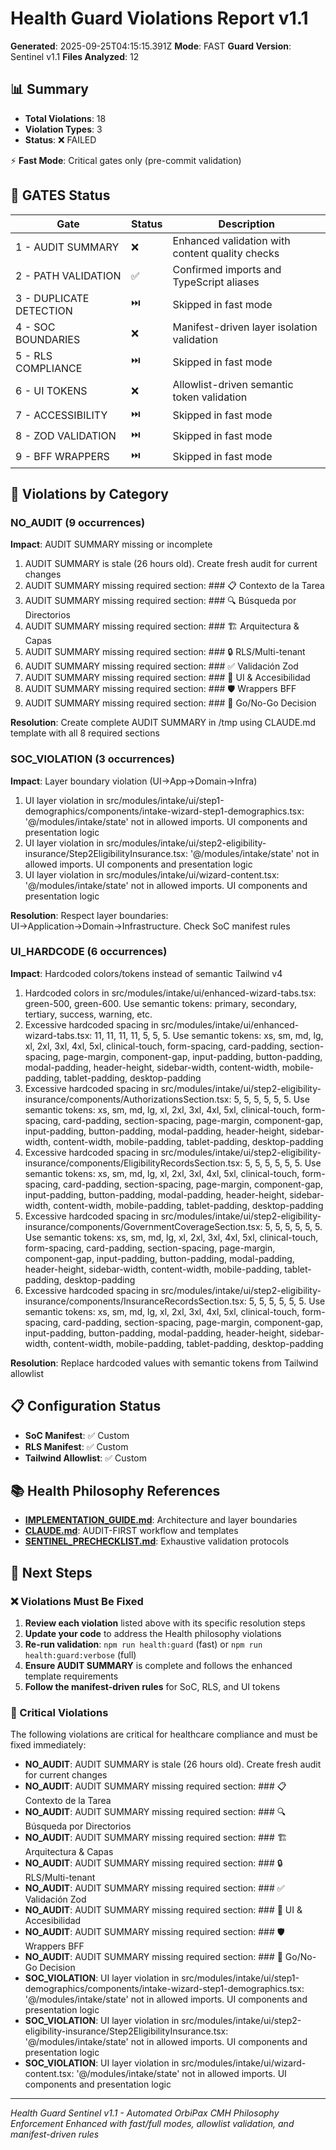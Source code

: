 # Health Guard Violations Report v1.1

**Generated**: 2025-09-25T04:15:15.391Z
**Mode**: FAST
**Guard Version**: Sentinel v1.1
**Files Analyzed**: 12

## 📊 Summary

- **Total Violations**: 18
- **Violation Types**: 3
- **Status**: ❌ FAILED

⚡ **Fast Mode**: Critical gates only (pre-commit validation)

## 🚦 GATES Status

| Gate | Status | Description |
|------|--------|-------------|
| 1 - AUDIT SUMMARY | ❌ | Enhanced validation with content quality checks |
| 2 - PATH VALIDATION | ✅ | Confirmed imports and TypeScript aliases |
| 3 - DUPLICATE DETECTION | ⏭️ | Skipped in fast mode |
| 4 - SOC BOUNDARIES | ❌ | Manifest-driven layer isolation validation |
| 5 - RLS COMPLIANCE | ⏭️ | Skipped in fast mode |
| 6 - UI TOKENS | ❌ | Allowlist-driven semantic token validation |
| 7 - ACCESSIBILITY | ⏭️ | Skipped in fast mode |
| 8 - ZOD VALIDATION | ⏭️ | Skipped in fast mode |
| 9 - BFF WRAPPERS | ⏭️ | Skipped in fast mode |

## 🚫 Violations by Category


### NO_AUDIT (9 occurrences)

**Impact**: AUDIT SUMMARY missing or incomplete

1. AUDIT SUMMARY is stale (26 hours old). Create fresh audit for current changes
2. AUDIT SUMMARY missing required section: ### 📋 Contexto de la Tarea
3. AUDIT SUMMARY missing required section: ### 🔍 Búsqueda por Directorios
4. AUDIT SUMMARY missing required section: ### 🏗️ Arquitectura & Capas
5. AUDIT SUMMARY missing required section: ### 🔒 RLS/Multi-tenant
6. AUDIT SUMMARY missing required section: ### ✅ Validación Zod
7. AUDIT SUMMARY missing required section: ### 🎨 UI & Accesibilidad
8. AUDIT SUMMARY missing required section: ### 🛡️ Wrappers BFF
9. AUDIT SUMMARY missing required section: ### 🚦 Go/No-Go Decision

**Resolution**: Create complete AUDIT SUMMARY in /tmp using CLAUDE.md template with all 8 required sections


### SOC_VIOLATION (3 occurrences)

**Impact**: Layer boundary violation (UI→App→Domain→Infra)

1. UI layer violation in src/modules/intake/ui/step1-demographics/components/intake-wizard-step1-demographics.tsx: '@/modules/intake/state' not in allowed imports. UI components and presentation logic
2. UI layer violation in src/modules/intake/ui/step2-eligibility-insurance/Step2EligibilityInsurance.tsx: '@/modules/intake/state' not in allowed imports. UI components and presentation logic
3. UI layer violation in src/modules/intake/ui/wizard-content.tsx: '@/modules/intake/state' not in allowed imports. UI components and presentation logic

**Resolution**: Respect layer boundaries: UI→Application→Domain→Infrastructure. Check SoC manifest rules


### UI_HARDCODE (6 occurrences)

**Impact**: Hardcoded colors/tokens instead of semantic Tailwind v4

1. Hardcoded colors in src/modules/intake/ui/enhanced-wizard-tabs.tsx: green-500, green-600. Use semantic tokens: primary, secondary, tertiary, success, warning, etc.
2. Excessive hardcoded spacing in src/modules/intake/ui/enhanced-wizard-tabs.tsx: 11, 11, 11, 11, 5, 5, 5. Use semantic tokens: xs, sm, md, lg, xl, 2xl, 3xl, 4xl, 5xl, clinical-touch, form-spacing, card-padding, section-spacing, page-margin, component-gap, input-padding, button-padding, modal-padding, header-height, sidebar-width, content-width, mobile-padding, tablet-padding, desktop-padding
3. Excessive hardcoded spacing in src/modules/intake/ui/step2-eligibility-insurance/components/AuthorizationsSection.tsx: 5, 5, 5, 5, 5, 5. Use semantic tokens: xs, sm, md, lg, xl, 2xl, 3xl, 4xl, 5xl, clinical-touch, form-spacing, card-padding, section-spacing, page-margin, component-gap, input-padding, button-padding, modal-padding, header-height, sidebar-width, content-width, mobile-padding, tablet-padding, desktop-padding
4. Excessive hardcoded spacing in src/modules/intake/ui/step2-eligibility-insurance/components/EligibilityRecordsSection.tsx: 5, 5, 5, 5, 5, 5. Use semantic tokens: xs, sm, md, lg, xl, 2xl, 3xl, 4xl, 5xl, clinical-touch, form-spacing, card-padding, section-spacing, page-margin, component-gap, input-padding, button-padding, modal-padding, header-height, sidebar-width, content-width, mobile-padding, tablet-padding, desktop-padding
5. Excessive hardcoded spacing in src/modules/intake/ui/step2-eligibility-insurance/components/GovernmentCoverageSection.tsx: 5, 5, 5, 5, 5, 5. Use semantic tokens: xs, sm, md, lg, xl, 2xl, 3xl, 4xl, 5xl, clinical-touch, form-spacing, card-padding, section-spacing, page-margin, component-gap, input-padding, button-padding, modal-padding, header-height, sidebar-width, content-width, mobile-padding, tablet-padding, desktop-padding
6. Excessive hardcoded spacing in src/modules/intake/ui/step2-eligibility-insurance/components/InsuranceRecordsSection.tsx: 5, 5, 5, 5, 5, 5. Use semantic tokens: xs, sm, md, lg, xl, 2xl, 3xl, 4xl, 5xl, clinical-touch, form-spacing, card-padding, section-spacing, page-margin, component-gap, input-padding, button-padding, modal-padding, header-height, sidebar-width, content-width, mobile-padding, tablet-padding, desktop-padding

**Resolution**: Replace hardcoded values with semantic tokens from Tailwind allowlist


## 📋 Configuration Status

- **SoC Manifest**: ✅ Custom
- **RLS Manifest**: ✅ Custom
- **Tailwind Allowlist**: ✅ Custom

## 📚 Health Philosophy References

- **[IMPLEMENTATION_GUIDE.md](../../docs/IMPLEMENTATION_GUIDE.md)**: Architecture and layer boundaries
- **[CLAUDE.md](../../CLAUDE.md)**: AUDIT-FIRST workflow and templates
- **[SENTINEL_PRECHECKLIST.md](../../docs/SENTINEL_PRECHECKLIST.md)**: Exhaustive validation protocols

## 🔧 Next Steps


### ❌ Violations Must Be Fixed

1. **Review each violation** listed above with its specific resolution steps
2. **Update your code** to address the Health philosophy violations
3. **Re-run validation**: `npm run health:guard` (fast) or `npm run health:guard:verbose` (full)
4. **Ensure AUDIT SUMMARY** is complete and follows the enhanced template requirements
5. **Follow the manifest-driven rules** for SoC, RLS, and UI tokens

### 🚨 Critical Violations
The following violations are critical for healthcare compliance and must be fixed immediately:
- **NO_AUDIT**: AUDIT SUMMARY is stale (26 hours old). Create fresh audit for current changes
- **NO_AUDIT**: AUDIT SUMMARY missing required section: ### 📋 Contexto de la Tarea
- **NO_AUDIT**: AUDIT SUMMARY missing required section: ### 🔍 Búsqueda por Directorios
- **NO_AUDIT**: AUDIT SUMMARY missing required section: ### 🏗️ Arquitectura & Capas
- **NO_AUDIT**: AUDIT SUMMARY missing required section: ### 🔒 RLS/Multi-tenant
- **NO_AUDIT**: AUDIT SUMMARY missing required section: ### ✅ Validación Zod
- **NO_AUDIT**: AUDIT SUMMARY missing required section: ### 🎨 UI & Accesibilidad
- **NO_AUDIT**: AUDIT SUMMARY missing required section: ### 🛡️ Wrappers BFF
- **NO_AUDIT**: AUDIT SUMMARY missing required section: ### 🚦 Go/No-Go Decision
- **SOC_VIOLATION**: UI layer violation in src/modules/intake/ui/step1-demographics/components/intake-wizard-step1-demographics.tsx: '@/modules/intake/state' not in allowed imports. UI components and presentation logic
- **SOC_VIOLATION**: UI layer violation in src/modules/intake/ui/step2-eligibility-insurance/Step2EligibilityInsurance.tsx: '@/modules/intake/state' not in allowed imports. UI components and presentation logic
- **SOC_VIOLATION**: UI layer violation in src/modules/intake/ui/wizard-content.tsx: '@/modules/intake/state' not in allowed imports. UI components and presentation logic


---

*Health Guard Sentinel v1.1 - Automated OrbiPax CMH Philosophy Enforcement*
*Enhanced with fast/full modes, allowlist validation, and manifest-driven rules*
